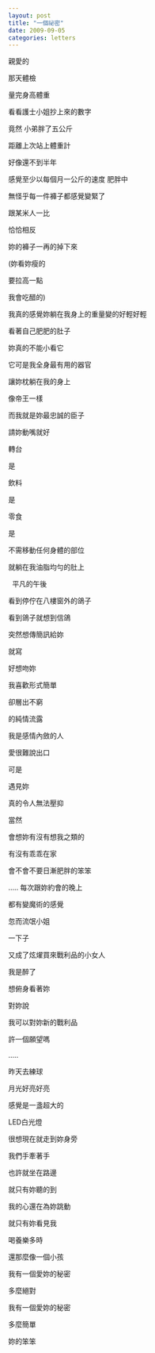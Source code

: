 ```yaml
---
layout: post
title: "一個祕密"
date: 2009-09-05
categories: letters
---
```


親愛的
  

那天體檢


量完身高體重


看看護士小姐抄上來的數字


竟然 小弟胖了五公斤


距離上次站上體重計


好像還不到半年


感覺至少以每個月一公斤的速度
肥胖中


無怪乎每一件褲子都感覺變緊了


跟某米人一比


恰恰相反


妳的褲子一再的掉下來


(妳看妳瘦的


要拉高一點


我會吃醋的)


我真的感覺妳躺在我身上的重量變的好輕好輕


看著自己肥肥的肚子


妳真的不能小看它


它可是我全身最有用的器官


讓妳枕躺在我的身上


像帝王一樣


而我就是妳最忠誠的臣子


請妳動嘴就好


轉台


是


飲料


是


零食


是


不需移動任何身體的部位


就躺在我油脂均勻的肚上


 
平凡的午後


看到停佇在八樓窗外的鴿子


看到鴿子就想到信鴿


突然想傳簡訊給妳


就寫


好想吻妳


我喜歡形式簡單


卻層出不窮


的純情流露


我是感情內斂的人


愛很難說出口


可是


遇見妳


真的令人無法壓抑


當然


會想妳有沒有想我之類的


有沒有乖乖在家


會不會不要日漸肥胖的笨笨


…..
每次跟妳約會的晚上


都有變魔術的感覺


忽而流氓小姐


一下子


又成了炫燿買來戰利品的小女人


我是醉了


想俯身看著妳


對妳說


我可以對妳新的戰利品


許一個願望嗎


…..


昨天去練球


月光好亮好亮


感覺是一盞超大的


LED白光燈


很想現在就走到妳身旁


我們手牽著手


也許就坐在路邊


就只有妳聽的到


我的心還在為妳跳動


就只有妳看見我


喝養樂多時


還那麼像一個小孩


我有一個愛妳的秘密


多麼絕對


我有一個愛妳的秘密


多麼簡單
 

妳的笨笨
